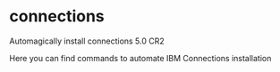 # connections
Automagically install connections 5.0 CR2

Here you can find commands to automate IBM Connections installation
